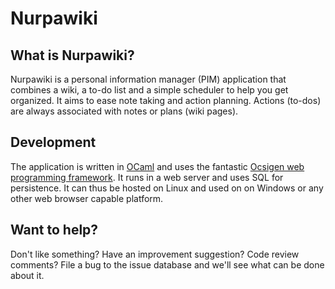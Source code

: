 Nurpawiki
=========

What is Nurpawiki?
------------------

Nurpawiki is a personal information manager (PIM) application that
combines a wiki, a to-do list and a simple scheduler to help you get
organized.  It aims to ease note taking and action planning.  Actions
(to-dos) are always associated with notes or plans (wiki pages).

Development
-----------

The application is written in [OCaml](https://ocaml.org/) and uses the
fantastic [Ocsigen web programming
framework](https://www.ocsigen.org/).  It runs in a web server and
uses SQL for persistence.  It can thus be hosted on Linux and used on
on Windows or any other web browser capable platform.

Want to help?
-------------

Don't like something?  Have an improvement suggestion?  Code review
comments?  File a bug to the issue database and we'll see what can be
done about it.
